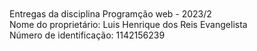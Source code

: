 <html>
  <head>
<title>PWMB_ENTREGAS</title><br />
  </head>
      <body>
<br />
Entregas da disciplina Programção web - 2023/2 <br />
Nome do proprietário: Luis Henrique dos Reis Evangelista<br>
Número de identificação: 1142156239
      </body>
</html>
